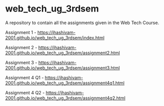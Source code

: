 # web_tech_ug_3rdsem
A repository to contain all the assignments given in the Web Tech Course.

Assignment 1 - https://jhashivam-2001.github.io/web_tech_ug_3rdsem/index.html<br>

Assignment 2 - https://jhashivam-2001.github.io/web_tech_ug_3rdsem/assignment2.html

Assignment 3 - https://jhashivam-2001.github.io/web_tech_ug_3rdsem/assignment3.html

Assignment 4 Q1 - https://jhashivam-2001.github.io/web_tech_ug_3rdsem/assignment4q1.html

Assignment 4 Q2 - https://jhashivam-2001.github.io/web_tech_ug_3rdsem/assignment4q2.html

